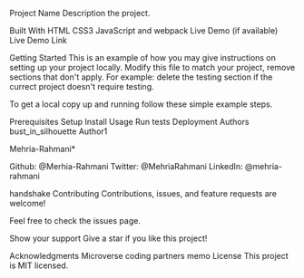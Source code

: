 Project Name
Description the project.

Built With
HTML
CSS3
JavaScript and webpack
Live Demo (if available)
Live Demo Link

Getting Started
This is an example of how you may give instructions on setting up your project locally. Modify this file to match your project, remove sections that don't apply. For example: delete the testing section if the currect project doesn't require testing.

To get a local copy up and running follow these simple example steps.

Prerequisites
Setup
Install
Usage
Run tests
Deployment
Authors
bust_in_silhouette Author1

Mehria-Rahmani*

Github: @Merhia-Rahmani
Twitter: @MehriaRahmani
LinkedIn: @mehria-rahmani

handshake Contributing
Contributions, issues, and feature requests are welcome!

Feel free to check the issues page.

Show your support
Give a star if you like this project!

Acknowledgments
Microverse
coding partners
memo License
This project is MIT licensed.